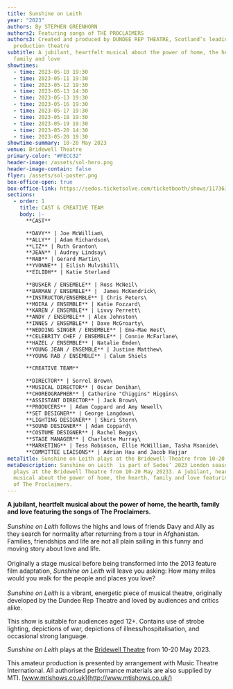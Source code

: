 ```yaml
---
title: Sunshine on Leith
year: "2023"
authors: By STEPHEN GREENHORN
authors2: Featuring songs of THE PROCLAIMERS
authors3: Created and produced by DUNDEE REP THEATRE, Scotland’s leading
  production theatre
subtitle: A jubilant, heartfelt musical about the power of home, the hearth,
  family and love
showtimes:
  - time: 2023-05-10 19:30
  - time: 2023-05-11 19:30
  - time: 2023-05-12 19:30
  - time: 2023-05-13 14:30
  - time: 2023-05-13 19:30
  - time: 2023-05-16 19:30
  - time: 2023-05-17 19:30
  - time: 2023-05-18 19:30
  - time: 2023-05-19 19:30
  - time: 2023-05-20 14:30
  - time: 2023-05-20 19:30
showtime-summary: 10-20 May 2023
venue: Bridewell Theatre
primary-color: "#FECC32"
header-image: /assets/sol-hero.png
header-image-contain: false
flyer: /assets/sol-poster.png
box-office-open: true
box-office-link: https://sedos.ticketsolve.com/ticketbooth/shows/1173636617
sections:
  - order: 1
    title: CAST & CREATIVE TEAM
    body: |-
      **CAST**

      **DAVY** | Joe McWilliam\
      **ALLY** | Adam Richardson\
      **LIZ** | Ruth Granton\
      **JEAN** | Audrey Lindsay\
      **RAB** | Gerard Martin\
      **YVONNE** | Eilish Mulvihill\
      **EILIDH** | Katie Sterland

      **BUSKER / ENSEMBLE** | Ross McNeil\
      **BARMAN / ENSEMBLE** |  James McKendrick\
      **INSTRUCTOR/ENSEMBLE** | Chris Peters\
      **MOIRA / ENSEMBLE** | Katie Fozzard\
      **KAREN / ENSEMBLE** | Livvy Perrett\
      **ANDY / ENSEMBLE** | Alex Johnston\
      **INNES / ENSEMBLE** | Dave McGroarty\
      **WEDDING SINGER / ENSEMBLE** | Ema-Mae West\
      **CELEBRITY CHEF / ENSEMBLE** | Connie McFarlane\
      **HAZEL / ENSEMBLE** | Natalie Emden\
      **YOUNG JEAN / ENSEMBLE** | Justine Matthew\
      **YOUNG RAB / ENSEMBLE** | Calum Shiels

      **CREATIVE TEAM**

      **DIRECTOR** | Sorrel Brown\
      **MUSICAL DIRECTOR** | Oscar Denihan\
      **CHOREOGRAPHER** | Catherine "Chiggins" Higgins\
      **ASSISTANT DIRECTOR** | Jack Brown\
      **PRODUCERS** | Adam Coppard and Amy Newell\
      **SET DESIGNER** | George Langdown\
      **LIGHTING DESIGNER** | Shiri Stern\
      **SOUND DESIGNER** | Adam Coppard\
      **COSTUME DESIGNER** | Rachel Beggs\
      **STAGE MANAGER** | Charlotte Murray\
      **MARKETING** | Tess Robinson, Ellie McWilliam, Tasha Msanide\
      **COMMITTEE LIAISONS** | Adrian Hau and Jacob Hajjar
metaTitle: Sunshine on Leith plays at the Bridewell Theatre from 10-20 May 2023
metaDescription: Sunshine on Leith  is part of Sedos’ 2023 London season and
  plays at the Bridewell Theatre from 10-20 May 20233. A jubilant, heartfelt
  musical about the power of home, the hearth, family and love featuring songs
  of The Proclaimers.
---
```

**A jubilant, heartfelt musical about the power of home, the hearth, family and love featuring the songs of The Proclaimers.**\
\
*Sunshine on Leith* follows the highs and lows of friends Davy and Ally as they search for normality after returning from a tour in Afghanistan. Families, friendships and life are not all plain sailing in this funny and moving story about love and life.\
\
Originally a stage musical before being transformed into the 2013 feature film adaptation, *Sunshine on Leith* will leave you asking: How many miles would you walk for the people and places you love?\
\
*Sunshine on Leith* is a vibrant, energetic piece of musical theatre, originally developed by the Dundee Rep Theatre and loved by audiences and critics alike.

This show is suitable for audiences aged 12+. Contains use of strobe lighting, depictions of war, depictions of illness/hospitalisation, and occasional strong language.

*Sunshine on Leith* plays at the [Bridewell Theatre](https://sedos.co.uk/venues/bridewell) from 10-20 May 2023. 

This amateur production is presented by arrangement with Music Theatre International. All authorised performance materials are also supplied by MTI. [www.mtishows.co.uk](http://www.mtishows.co.uk/)